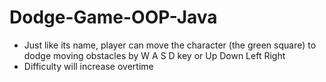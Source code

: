 # Dodge-Game-OOP-Java
- Just like its name, player can move the character (the green square) to dodge moving obstacles by W A S D key or Up Down Left Right
- Difficulty will increase overtime
